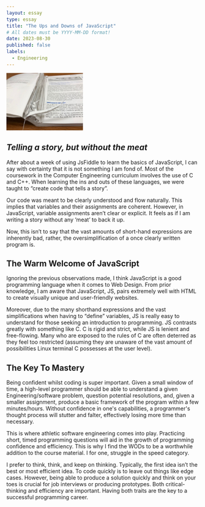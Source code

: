 ```yaml
---
layout: essay
type: essay
title: "The Ups and Downs of JavaScript"
# All dates must be YYYY-MM-DD format!
date: 2023-08-30
published: false
labels:
  - Engineering
---
```


<img width="200px" class="rounded float-start pe-4" src="../img/cutting.jpg">

## *Telling a story, but without the meat* ##

After about a week of using JsFiddle to learn the basics of JavaScript, I can say with certainty that it is not something I am fond of. Most of the coursework in the Computer Engineering curriculum involves the use of C and C++. When learning the ins and outs of these languages, we were taught to “create code that tells a story”. 

Our code was meant to be clearly understood and flow naturally. This implies that variables and their assignments are coherent. However, in JavaScript, variable assignments aren’t clear or explicit. It feels as if I am writing a story without any ‘meat’ to back it up. 

Now, this isn’t to say that the vast amounts of short-hand expressions are inherently bad, rather, the oversimplification of a once clearly written program is. 

## The Warm Welcome of JavaScript

Ignoring the previous observations made, I think JavaScript is a good programming language when it comes to Web Design. From prior knowledge, I am aware that JavaScript, JS, pairs extremely well with HTML to create visually unique and user-friendly websites. 

Moreover, due to the many shorthand expressions and the vast simplifications when having to “define” variables, JS is really easy to understand for those seeking an introduction to programming. JS contrasts greatly with something like C. C is rigid and strict, while JS is lenient and free-flowing. Many who are exposed to the rules of C are often deterred as they feel too restricted (assuming they are unaware of the vast amount of possibilities Linux terminal C possesses at the user level). 

## The Key To Mastery

Being confident whilst coding is super important. Given a small window of time, a high-level programmer should be able to understand a given Engineering/software problem, question potential resolutions, and, given a smaller assignment, produce a basic framework of the program within a few minutes/hours. Without confidence in one's capabilities, a programmer's thought process will stutter and falter, effectively losing more time than necessary. 

This is where athletic software engineering comes into play. Practicing short, timed programming questions will aid in the growth of programming confidence and efficiency. This is why I find the WODs to be a worthwhile addition to the course material. I for one, struggle in the speed category. 

I prefer to think, think, and keep on thinking. Typically, the first idea isn’t the best or most efficient idea. To code quickly is to leave out things like edge cases. However, being able to produce a solution quickly and think on your toes is crucial for job interviews or producing prototypes. Both critical-thinking and efficiency are important. Having both traits are the key to a successful programming career. 
